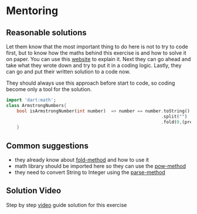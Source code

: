 # Mentoring

## Reasonable solutions

Let them know that the most important thing to do here is not to try to code first, but to know how the maths behind this exercise is and how to solve it on paper.
You can use this [website][reference-math-website] to explain it.
Next they can go ahead and take what they wrote down and try to put it in a coding logic.
Lastly, they can go and put their written solution to a code now. 

They should always use this approach before start to code, so coding become only a tool for the solution.

```dart
import 'dart:math';
class ArmstrongNumbers{
    bool isArmstrongNumber(int number)  => number == number.toString()
                                                           .split("")
                                                           .fold(0,(prev,curr)=> prev + pow(int.parse(curr),number.toString().length));
    }
```

[reference-math-website]: https://mathworld.wolfram.com/NarcissisticNumber.html

## Common suggestions

- they already know about [fold-method][reference-fold-method] and how to use it
- math library should be imported here so they can use the [pow-method][reference-pow-method]
- they need to convert String to Integer using the [parse-method][reference-parse-method]

[reference-fold-method]: https://api.dart.dev/stable/1.10.1/dart-core/List/fold.html
[reference-pow-method]: https://api.dart.dev/stable/2.10.5/dart-math/pow.html
[reference-parse-method]: https://api.flutter.dev/flutter/dart-core/int/parse.html

## Solution Video

Step by step [video][youtube-video] guide solution for this exercise

[youtube-video]: https://www.youtube.com/watch?v=0DfS3jM4pLA&t=757s
